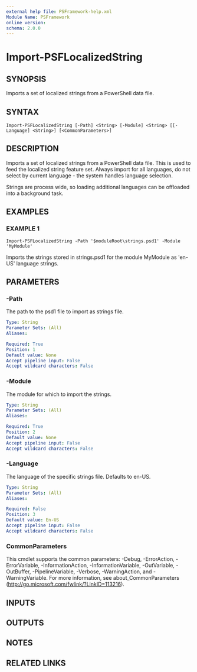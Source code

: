 ```yaml
---
external help file: PSFramework-help.xml
Module Name: PSFramework
online version:
schema: 2.0.0
---
```


# Import-PSFLocalizedString

## SYNOPSIS
Imports a set of localized strings from a PowerShell data file.

## SYNTAX

```
Import-PSFLocalizedString [-Path] <String> [-Module] <String> [[-Language] <String>] [<CommonParameters>]
```

## DESCRIPTION
Imports a set of localized strings from a PowerShell data file.
This is used to feed the localized string feature set.
Always import for all languages, do not select by current language - the system handles language selection.

Strings are process wide, so loading additional languages can be offloaded into a background task.

## EXAMPLES

### EXAMPLE 1
```
Import-PSFLocalizedString -Path '$moduleRoot\strings.psd1' -Module 'MyModule'
```

Imports the strings stored in strings.psd1 for the module MyModule as 'en-US' language strings.

## PARAMETERS

### -Path
The path to the psd1 file to import as strings file.

```yaml
Type: String
Parameter Sets: (All)
Aliases:

Required: True
Position: 1
Default value: None
Accept pipeline input: False
Accept wildcard characters: False
```

### -Module
The module for which to import the strings.

```yaml
Type: String
Parameter Sets: (All)
Aliases:

Required: True
Position: 2
Default value: None
Accept pipeline input: False
Accept wildcard characters: False
```

### -Language
The language of the specific strings file.
Defaults to en-US.

```yaml
Type: String
Parameter Sets: (All)
Aliases:

Required: False
Position: 3
Default value: En-US
Accept pipeline input: False
Accept wildcard characters: False
```

### CommonParameters
This cmdlet supports the common parameters: -Debug, -ErrorAction, -ErrorVariable, -InformationAction, -InformationVariable, -OutVariable, -OutBuffer, -PipelineVariable, -Verbose, -WarningAction, and -WarningVariable.
For more information, see about_CommonParameters (http://go.microsoft.com/fwlink/?LinkID=113216).

## INPUTS

## OUTPUTS

## NOTES

## RELATED LINKS
